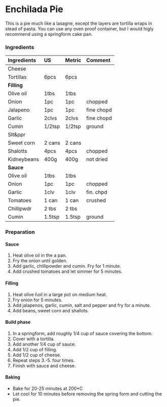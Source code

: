 # Enchilada Pie

This is a pie much like a lasagne, except the layers are tortilla wraps in stead of pasta.
You can use any oven proof container, but I would higly recommend using a springform cake pan. 

### Ingredients

|Ingredients | US    |Metric |Comment    |
|:-----------|:------|:------|:----------|
| Cheese     |       |       |           |
| Tortillas  | 6pcs  | 6pcs  |           |
|__Filling__ |       |       |           |
| Olive oil  | 1tbs  | 1tbs  |           |
| Onion      | 1pc   | 1pc   | chopped   |
| Jalapeno   | 1pc   | 1pc   | fine chopd|
| Garlic     | 2clvs | 2clvs | fine chopd|
| Cumin      | 1/2tsp| 1/2tsp| ground    |
| Slt&ppr    |       |       |           |
| Sweet corn | 2 cans| 2 cans|           |
| Shalotts   | 4pcs  | 4pcs  | chopped   |
| Kidneybeans| 400g  | 400g  | not dried |
|__Sauce__   |       |       |           |
| Olive oil  | 1tbs  | 1tbs  |           |
| Onion      | 1pc   | 1pc   | chopped   |
| Garlic     | 1clv  | 1clv  | fin. chpd |
| Tomatoes   | 1 can | 1 can | crushed   |
| Chillipwdr | 2 tbs | 2 tbs |           |
| Cumin      | 1.5tsp| 1.5tsp| ground    |

### Preparation

#### Sauce
1. Heat olive oil in the a pan. 
2. Fry the onion until golden.
3. Add garlic, chillipowder and cumin. Fry for 1 minute. 
4. Add crushed tomatoes and let simmer for 5 minutes. 

#### Filling
1. Heat olive i\oil in a large pot on medium heat.
2. Fry onion for 5 minutes.
3. Add jalapenos, garlic, cumin, salt and pepper and fry for a minute. 
4. Add beans, sweet corn and shallots.  

#### Build phase
1. In a springform, add roughly 1/4 cup of sauce covering the bottom.
2. Cover with a tortilla.
3. Add another 1/4 cup of sauce. 
4. Add 1/2 cup of filling.
5. Add 1/2 cup of cheese.
6. Repeat steps 3.-5. four times.
7. Finish with sauce and cheese.

#### Baking
* Bake for 20-25 minutes at 200*C
* Let cool for 10 minutes before removing the spring form and cutting the pie. 
